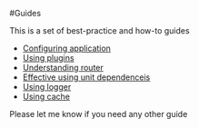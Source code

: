 #Guides

This is a set of best-practice and how-to guides

* [Configuring application](/docs/guides/configuring.md)
* [Using plugins](/docs/guides/using-plugins.md)
* [Understanding router](/docs/guides/understanding-router.md)
* [Effective using unit dependenceis](/docs/guides/using-deps.md)
* [Using logger](/docs/guides/using-logger.md)
* [Using cache](/docs/guides/using-cache.md)

Please let me know if you need any other guide
